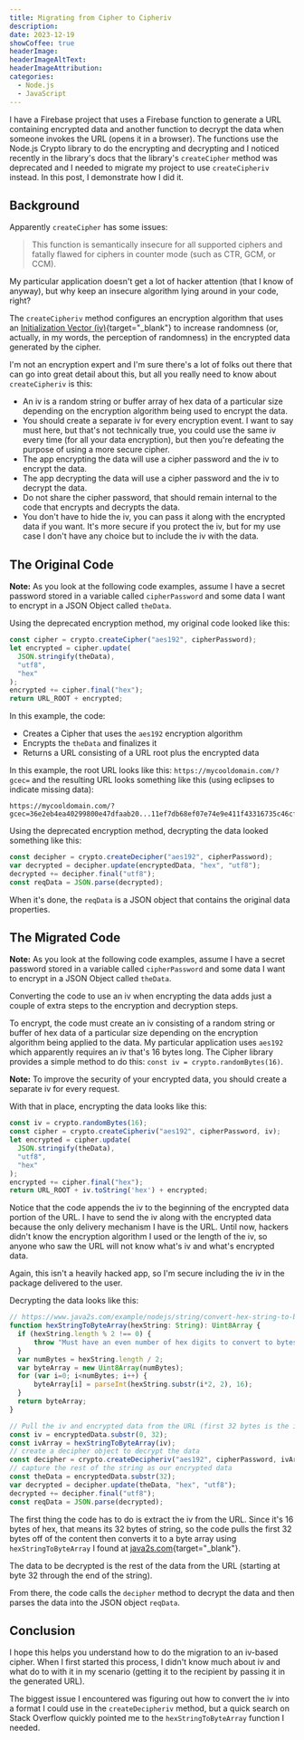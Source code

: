 ```yaml
---
title: Migrating from Cipher to Cipheriv
description: 
date: 2023-12-19
showCoffee: true
headerImage: 
headerImageAltText: 
headerImageAttribution: 
categories:
  - Node.js
  - JavaScript  
---
```


I have a Firebase project that uses a Firebase function to generate a URL containing encrypted data and another function to decrypt the data when someone invokes the URL (opens it in a browser). The functions use the Node.js Crypto library to do the encrypting and decrypting and I noticed recently in the library's docs that the library's `createCipher` method was deprecated and I needed to migrate my project to use `createCipheriv` instead. In this post, I demonstrate how I did it.

## Background

Apparently `createCipher` has some issues:

> This function is semantically insecure for all supported ciphers and fatally flawed for ciphers in counter mode (such as CTR, GCM, or CCM).

My particular application doesn't get a lot of hacker attention (that I know of anyway), but why keep an insecure algorithm lying around in your code, right?

The `createCipheriv` method configures an encryption algorithm that uses an [Initialization Vector (iv)](https://en.wikipedia.org/wiki/Initialization_vector){target="_blank"} to increase randomness (or, actually, in my words, the perception of randomness) in the encrypted data generated by the cipher.

I'm not an encryption expert and I'm sure there's a lot of folks out there that can go into great detail about this, but all you really need to know about `createCipheriv` is this:

* An iv is a random string or buffer array of hex data of a particular size depending on the encryption algorithm being used to encrypt the data.
* You should create a separate iv for every encryption event. I want to say must here, but that's not technically true, you could use the same iv every time (for all your data encryption), but then you're defeating the purpose of using a more secure cipher.
* The app encrypting the data will use a cipher password and the iv to encrypt the data.
* The app decrypting the data will use a cipher password and the iv to decrypt the data.
* Do not share the cipher password, that should remain internal to the code that encrypts and decrypts the data.
* You don't have to hide the iv, you can pass it along with the encrypted data if you want. It's more secure if you protect the iv, but for my use case I don't have any choice but to include the iv with the data.

## The Original Code

**Note:** As you look at the following code examples, assume I have a secret password stored in a variable called `cipherPassword` and some data I want to encrypt in a JSON Object called `theData`.

Using the deprecated encryption method, my original code looked like this:

```ts
const cipher = crypto.createCipher("aes192", cipherPassword);
let encrypted = cipher.update(
  JSON.stringify(theData),
  "utf8",
  "hex"
);
encrypted += cipher.final("hex");
return URL_ROOT + encrypted;
```

In this example, the code:

* Creates a Cipher that uses the `aes192` encryption algorithm
* Encrypts the `theData` and finalizes it
* Returns a URL consisting of a URL root plus the encrypted data

In this example, the root URL looks like this: `https://mycooldomain.com/?gcec=` and the resulting URL looks something like this (using eclipses to indicate missing data):

```
https://mycooldomain.com/?gcec=36e2eb4ea40299800e47dfaab20...11ef7db68ef07e74e9e411f43316735c46cffaaed
```

Using the deprecated encryption method, decrypting the data looked something like this:

```ts
const decipher = crypto.createDecipher("aes192", cipherPassword);
var decrypted = decipher.update(encryptedData, "hex", "utf8");
decrypted += decipher.final("utf8");
const reqData = JSON.parse(decrypted);
```

When it's done, the `reqData` is a JSON object that contains the original data properties.

## The Migrated Code

**Note:** As you look at the following code examples, assume I have a secret password stored in a variable called `cipherPassword` and some data I want to encrypt in a JSON Object called `theData`.

Converting the code to use an iv when encrypting the data adds just a couple of extra steps to the encryption and decryption steps. 

To encrypt, the code must create an iv consisting of a random string or buffer of hex data of a particular size depending on the encryption algorithm being applied to the data. My particular application uses `aes192` which apparently requires an iv that's 16 bytes long. The Cipher library provides a simple method to do this: `const iv = crypto.randomBytes(16)`. 

**Note:** To improve the security of your encrypted data, you should create a separate iv for every request.

With that in place, encrypting the data looks like this:

```ts
const iv = crypto.randomBytes(16);
const cipher = crypto.createCipheriv("aes192", cipherPassword, iv);
let encrypted = cipher.update(
  JSON.stringify(theData), 
  "utf8", 
  "hex"
);
encrypted += cipher.final("hex");
return URL_ROOT + iv.toString('hex') + encrypted;
```

Notice that the code appends the iv to the beginning of the encrypted data portion of the URL. I have to send the iv along with the encrypted data because the only delivery mechanism I have is the URL. Until now, hackers didn't know the encryption algorithm I used or the length of the iv, so anyone who saw the URL will not know what's iv and what's encrypted data.

Again, this isn't a heavily hacked app, so I'm secure including the iv in the package delivered to the user.

Decrypting the data looks like this:

```ts
// https://www.java2s.com/example/nodejs/string/convert-hex-string-to-byte-array.html
function hexStringToByteArray(hexString: String): Uint8Array {
  if (hexString.length % 2 !== 0) {
      throw "Must have an even number of hex digits to convert to bytes";
  }
  var numBytes = hexString.length / 2;
  var byteArray = new Uint8Array(numBytes);
  for (var i=0; i<numBytes; i++) {
      byteArray[i] = parseInt(hexString.substr(i*2, 2), 16);
  }
  return byteArray;
}

// Pull the iv and encrypted data from the URL (first 32 bytes is the iv)
const iv = encryptedData.substr(0, 32);
const ivArray = hexStringToByteArray(iv);
// create a decipher object to decrypt the data
const decipher = crypto.createDecipheriv("aes192", cipherPassword, ivArray);
// capture the rest of the string as our encrypted data
const theData = encryptedData.substr(32);
var decrypted = decipher.update(theData, "hex", "utf8");
decrypted += decipher.final("utf8");
const reqData = JSON.parse(decrypted);
```

The first thing the code has to do is extract the iv from the URL. Since it's 16 bytes of hex, that means its 32 bytes of string, so the code pulls the first 32 bytes off of the content then converts it to a byte array using `hexStringToByteArray` I found at [java2s.com](https://www.java2s.com/example/nodejs/string/convert-hex-string-to-byte-array.html){target="_blank"}.

The data to be decrypted is the rest of the data from the URL (starting at byte 32 through the end of the string).

From there, the code calls the `decipher` method to decrypt the data and then parses the data into the JSON object `reqData`. 

## Conclusion

I hope this helps you understand how to do the migration to an iv-based cipher. When I first started this process, I didn't know much about iv and what do to with it in my scenario (getting it to the recipient by passing it in the generated URL).

The biggest issue I encountered was figuring out how to convert the iv into a format I could use in the `createDecipheriv` method, but a quick search on Stack Overflow quickly pointed me to the `hexStringToByteArray` function I needed.
